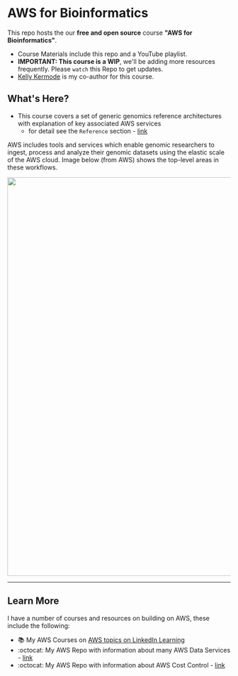 # AWS for Bioinformatics

This repo hosts the our **free and open source** course **"AWS for Bioinformatics"**.  
- Course Materials include this repo and a YouTube playlist. 
- **IMPORTANT: This course is a WIP**, we'll be adding more resources frequently.  Please `watch` this Repo to get updates.
- [Kelly Kermode](https://github.com/kellykermode) is my co-author for this course. 

## What's Here?

- This course covers a set of generic genomics reference architectures with explanation of key associated AWS services 
  - for detail see the `Reference` section - [link](https://github.com/lynnlangit/aws-for-bioinformatics/tree/main/7_REF_Info)

AWS includes tools and services which enable genomic researchers to ingest, process and analyze their genomic datasets using the elastic scale of the AWS cloud. Image below (from AWS) shows the top-level areas in these workflows.

<img src="https://github.com/lynnlangit/aws-for-bioinformatics/blob/main/7_REF_Info/images/aws-genomics.png" width=900>

---


## Learn More
I have a number of courses and resources on building on AWS, these include the following:  
- 📚 My AWS Courses on [AWS topics on LinkedIn Learning](https://www.linkedin.com/learning/instructors/lynn-langit)
- :octocat: My AWS Repo with information about many AWS Data Services - [link](https://github.com/lynnlangit/Hello-AWS-Data-Services)
- :octocat: My AWS Repo with information about AWS Cost Control - [link](https://github.com/lynnlangit/aws-cost-control)



